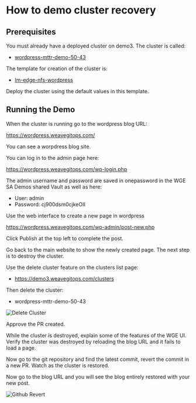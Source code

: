 # How to demo cluster recovery

## Prerequisites

You must already have a deployed cluster on demo3.
The cluster is called: 

* [wordpress-mttr-demo-50-43](https://demo3.weavegitops.com/cluster/details?clusterName=wordpress-mttr-demo-50-43)

The template for creation of the cluster is:

* [lm-edge-nfs-wordpress](https://demo3.weavegitops.com/templates/lm-edge-nfs-wordpress/create)

Deploy the cluster using the default values in this template.

## Running the Demo

When the cluster is running go to the wordpress blog URL:

https://wordpress.weavegitops.com/

You can see a worpdress blog site.

You can log in to the admin page here:

https://wordpress.weavegitops.com/wp-login.php

The admin username and password are saved in onepassword in the WGE SA Demos shared Vault as well as here:

* User: admin
* Password: cj900dsm0cjkeOII

Use the web interface to create a new page in wordpress

https://wordpress.weavegitops.com/wp-admin/post-new.php

Click Publish at the top left to complete the post.


Go back to the main website to show the newly created page.
The next step is to destroy the cluster.

Use the delete cluster feature on the clusters list page:

* https://demo3.weavegitops.com/clusters

Then delete the cluster:
* wordpress-mttr-demo-50-43

![Delete Cluster](https://user-images.githubusercontent.com/1316183/216016268-f3d50bc2-0dee-4661-a9f2-e6c837c2006c.png)

Approve the PR created.

While the cluster is destroyed, explain some of the features of the WGE UI.
Verify the cluster was destroyed by reloading the blog URL and it fails to load a page.

Now go to the git repository and find the latest commit, revert the commit in a new PR.
Watch as the cluster is restored.

Now go to the blog URL and you will see the blog entirely restored with your new post.


![Github Revert](https://user-images.githubusercontent.com/1316183/216016707-89b1563f-f510-4c48-ba49-989753358c67.png)
